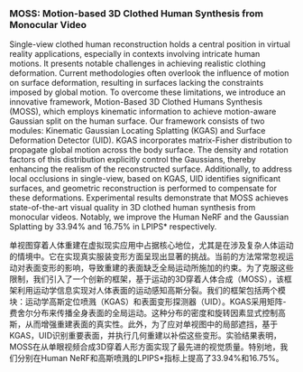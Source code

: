 ### MOSS: Motion-based 3D Clothed Human Synthesis from Monocular Video

Single-view clothed human reconstruction holds a central position in virtual reality applications, especially in contexts involving intricate human motions. It presents notable challenges in achieving realistic clothing deformation. Current methodologies often overlook the influence of motion on surface deformation, resulting in surfaces lacking the constraints imposed by global motion. To overcome these limitations, we introduce an innovative framework, Motion-Based 3D Clothed Humans Synthesis (MOSS), which employs kinematic information to achieve motion-aware Gaussian split on the human surface. Our framework consists of two modules: Kinematic Gaussian Locating Splatting (KGAS) and Surface Deformation Detector (UID). KGAS incorporates matrix-Fisher distribution to propagate global motion across the body surface. The density and rotation factors of this distribution explicitly control the Gaussians, thereby enhancing the realism of the reconstructed surface. Additionally, to address local occlusions in single-view, based on KGAS, UID identifies significant surfaces, and geometric reconstruction is performed to compensate for these deformations. Experimental results demonstrate that MOSS achieves state-of-the-art visual quality in 3D clothed human synthesis from monocular videos. Notably, we improve the Human NeRF and the Gaussian Splatting by 33.94% and 16.75% in LPIPS* respectively.

单视图穿着人体重建在虚拟现实应用中占据核心地位，尤其是在涉及复杂人体运动的情境中。它在实现真实服装变形方面呈现出显著的挑战。当前的方法常常忽视运动对表面变形的影响，导致重建的表面缺乏全局运动所施加的约束。为了克服这些限制，我们引入了一个创新的框架，基于运动的3D穿着人体合成（MOSS），该框架利用运动学信息实现对人体表面的运动感知高斯分裂。我们的框架包括两个模块：运动学高斯定位喷溅（KGAS）和表面变形探测器（UID）。KGAS采用矩阵-费舍尔分布来传播全身表面的全局运动。这种分布的密度和旋转因素显式控制高斯，从而增强重建表面的真实性。此外，为了应对单视图中的局部遮挡，基于KGAS，UID识别重要表面，并执行几何重建以补偿这些变形。实验结果表明，MOSS在从单眼视频合成3D穿着人形方面实现了最先进的视觉质量。特别地，我们分别在Human NeRF和高斯喷溅的LPIPS*指标上提高了33.94%和16.75%。

